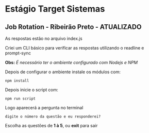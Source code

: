 # Estágio Target Sistemas
 
## Job Rotation - Ribeirão Preto - ATUALIZADO
As respostas estão no arquivo index.js

Criei um CLI básico para verificar as respostas utilizando o readline e prompt-sync

**Obs:** *É necessário ter o ambiente configurado com Nodejs e NPM*

Depois de configurar o ambiente instale os módulos com: 
```shell
npm install
```
Depois inicie o script com:

```shell
npm run script
```

Logo aparecerá a pergunta no terminal

```shell
digite o número da questão e eu responderei?
```

Escolha as questões de **1 à 5**, ou **exit** para sair